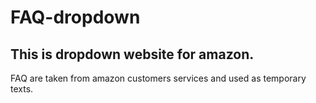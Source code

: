 # FAQ-dropdown
This is dropdown website for amazon.
---
FAQ are taken from amazon customers services and used as temporary texts.
